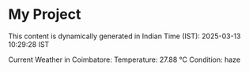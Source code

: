 # My Project

This content is dynamically generated in Indian Time (IST): 2025-03-13 10:29:28 IST


Current Weather in Coimbatore:
Temperature: 27.88 °C
Condition: haze
